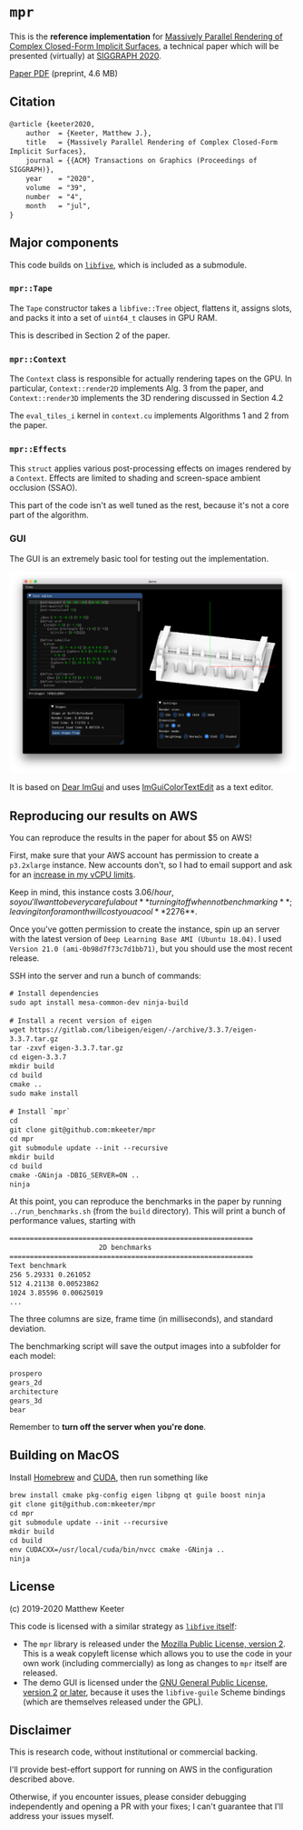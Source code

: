 # `mpr`
This is the **reference implementation** for
[Massively Parallel Rendering of Complex Closed-Form Implicit Surfaces](https://mattkeeter.com/research/mpr),
a technical paper which will be presented (virtually) at [SIGGRAPH 2020](https://s2020.siggraph.org/).

[Paper PDF](https://mattkeeter.com/research/mpr/keeter_mpr20.pdf) (preprint, 4.6 MB)

## Citation
```
@article {keeter2020,
    author  = {Keeter, Matthew J.},
    title   = {Massively Parallel Rendering of Complex Closed-Form Implicit Surfaces},
    journal = {{ACM} Transactions on Graphics (Proceedings of SIGGRAPH)},
    year    = "2020",
    volume  = "39",
    number  = "4",
    month   = "jul",
}
```

## Major components
This code builds on [`libfive`](https://libfive.com),
which is included as a submodule.

### `mpr::Tape`
The `Tape` constructor takes a `libfive::Tree` object,
flattens it,
assigns slots,
and packs it into a set of `uint64_t` clauses in GPU RAM.

This is described in Section 2 of the paper.

### `mpr::Context`
The `Context` class is responsible for actually rendering tapes on the GPU.
In particular, `Context::render2D` implements Alg. 3 from the paper,
and `Context::render3D` implements the 3D rendering discussed in Section 4.2

The `eval_tiles_i` kernel in `context.cu`
implements Algorithms 1 and 2 from the paper.

### `mpr::Effects`
This `struct` applies various post-processing effects
on images rendered by a `Context`.
Effects are limited to shading and screen-space ambient occlusion (SSAO).

This part of the code isn't as well tuned as the rest,
because it's not a core part of the algorithm.

### GUI
The GUI is an extremely basic tool for testing out the implementation.

![Screenshot](gui/screenshot.png)

It is based on [Dear ImGui](https://github.com/ocornut/imgui)
and uses [ImGuiColorTextEdit](https://github.com/BalazsJako/ImGuiColorTextEdit)
as a text editor.

## Reproducing our results on AWS
You can reproduce the results in the paper for about $5 on AWS!

First, make sure that your AWS account has permission to create a `p3.2xlarge` instance.
New accounts don't, so I had to email support and ask for an
[increase in my vCPU limits](https://console.aws.amazon.com/servicequotas/home?region=us-east-1#!/dashboard).

Keep in mind, this instance costs $3.06/hour,
so you'll want to be very careful about **turning it off when not benchmarking**;
leaving it on for a month will cost you a cool **$2276**.

Once you've gotten permission to create the instance,
spin up an server with the latest version of
`Deep Learning Base AMI (Ubuntu 18.04)`.
I used `Version 21.0 (ami-0b98d7f73c7d1bb71)`, but you should use the most recent release.

SSH into the server and run a bunch of commands:
```
# Install dependencies
sudo apt install mesa-common-dev ninja-build

# Install a recent version of eigen
wget https://gitlab.com/libeigen/eigen/-/archive/3.3.7/eigen-3.3.7.tar.gz
tar -zxvf eigen-3.3.7.tar.gz
cd eigen-3.3.7
mkdir build
cd build
cmake ..
sudo make install

# Install `mpr`
cd
git clone git@github.com:mkeeter/mpr
cd mpr
git submodule update --init --recursive
mkdir build
cd build
cmake -GNinja -DBIG_SERVER=ON ..
ninja
```

At this point,
you can reproduce the benchmarks in the paper by running `../run_benchmarks.sh`
(from the `build` directory).
This will print a bunch of performance values, starting with

```
============================================================
                      2D benchmarks
============================================================
Text benchmark
256 5.29331 0.261052
512 4.21138 0.00523862
1024 3.85596 0.00625019
...
```
The three columns are size,
frame time (in milliseconds),
and standard deviation.

The benchmarking script will save the output images
into a subfolder for each model:
```
prospero
gears_2d
architecture
gears_3d
bear
```

Remember to **turn off the server when you're done**.

## Building on MacOS
Install [Homebrew](https://brew.sh) and [CUDA](https://docs.nvidia.com/cuda/cuda-installation-guide-mac-os-x/index.html),
then run something like
```
brew install cmake pkg-config eigen libpng qt guile boost ninja
git clone git@github.com:mkeeter/mpr
cd mpr
git submodule update --init --recursive
mkdir build
cd build
env CUDACXX=/usr/local/cuda/bin/nvcc cmake -GNinja ..
ninja
```

## License
(c) 2019-2020 Matthew Keeter

This code is licensed with a similar strategy as
[`libfive` itself](https://github.com/libfive/libfive/#license):

- The `mpr` library is released under the
  [Mozilla Public License, version 2](https://www.mozilla.org/en-US/MPL/2.0/).
  This is a weak copyleft license
  which allows you to use the code in your own work (including commercially)
  as long as changes to `mpr` itself are released.
- The demo GUI is licensed under the
  [GNU General Public License, version 2](https://www.gnu.org/licenses/old-licenses/gpl-2.0-standalone.html)
  [or later](https://www.gnu.org/licenses/gpl-3.0-standalone.html),
  because it uses the `libfive-guile` Scheme bindings
  (which are themselves released under the GPL).

## Disclaimer
This is research code,
without institutional or commercial backing.

I'll provide best-effort support
for running on AWS in the configuration described above.

Otherwise, if you encounter issues,
please consider debugging independently
and opening a PR with your fixes;
I can't guarantee that I'll address your issues myself.
